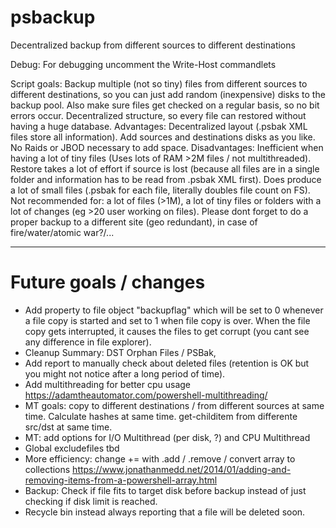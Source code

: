# psbackup
Decentralized backup from different sources to different destinations

Debug: For debugging uncomment the Write-Host commandlets

Script goals: Backup multiple (not so tiny) files from different sources to different destinations, so you can just add random (inexpensive) disks to the backup pool. Also make sure files get checked on a regular basis, so no bit errors occur. Decentralized structure, so every file can restored without having a huge database.
Advantages: Decentralized layout (.psbak XML files store all information). Add sources and destinations disks as you like. No Raids or JBOD necessary to add space.
Disadvantages: Inefficient when having a lot of tiny files (Uses lots of RAM >2M files / not multithreaded). Restore takes a lot of effort if source is lost (because all files are in a single folder and information has to be read from .psbak XML first). Does produce a lot of small files (.psbak for each file, literally doubles file count on FS).
Not recommended for: a lot of files (>1M), a lot of tiny files or folders with a lot of changes (eg >20 user working on files).
Please dont forget to do a proper backup to a different site (geo redundant), in case of fire/water/atomic war?/... 

-------------------
# Future goals / changes

* Add property to file object "backupflag" which will be set to 0 whenever a file copy is started and set to 1 when file copy is over. When the file copy gets interrupted, it causes the files to get corrupt (you cant see any difference in file explorer).
* Cleanup Summary: DST Orphan Files / PSBak, 
* Add report to manually check about deleted files (retention is OK but you might not notice after a long period of time).
* Add multithreading for better cpu usage https://adamtheautomator.com/powershell-multithreading/
* MT goals: copy to different destinations / from different sources at same time. Calculate hashes at same time. get-childitem from differente src/dst at same time.
* MT: add options for I/O Multithread (per disk, ?) and CPU Multithread 
* Global excludefiles tbd
* More efficiency: change += with .add / .remove / convert array to collections https://www.jonathanmedd.net/2014/01/adding-and-removing-items-from-a-powershell-array.html
* Backup: Check if file fits to target disk before backup instead of just checking if disk limit is reached.
* Recycle bin instead always reporting that a file will be deleted soon.
